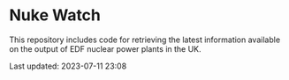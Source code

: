 # Nuke Watch

This repository includes code for retrieving the latest information available on the output of EDF nuclear power plants in the UK.

Last updated: 2023-07-11 23:08